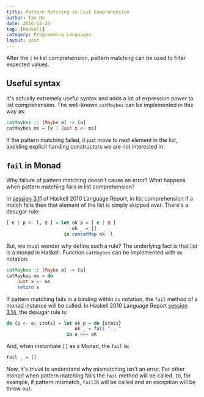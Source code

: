 ```yaml
---
title: Pattern Matching in List Comprehension
author: Tao He
date: 2016-12-26
tag: [Haskell]
category: Programming Languages
layout: post
---
```


After the `|` in list comprehension, pattern matching can be used to filter expected values.

<!--more-->

Useful syntax
-------------

It's actually extremely useful syntax and adds a lot of expression power to list comprehension.
The well-known `catMaybes` can be implemented in this way as:

~~~haskell
catMaybes :: [Maybe a] -> [a]
catMaybes ms = [x | Just x <- ms]
~~~

If the pattern matching failed, it just move to next element in the list, avoiding explicit
handing constructors we are not interested in.

`fail` in Monad
-------------

Why failure of pattern matching doesn't cause an error? What happens when pattern matching fails
in list comprehension?

In [session 3.11][1] of Haskell 2010 Language Report, in list comprehension if a match fails
then that element of the list is
simply skipped over. There's a desugar rule:

~~~haskell
[ e | p <- l, Q ] = let ok p = [ e | Q ]
                        ok _ = []
                     in concatMap ok  l
~~~

But, we must wonder why define such a rule? The underlying fact is that list is a monad in
Haskell. Function `catMaybes` can be implemented with `do` notation:

~~~haskell
catMaybes :: [Maybe a] -> [a]
catMaybes ms = do
    Just x <- ms
    return x
~~~

If pattern matching fails in a binding within `do` notation, the `fail` method of a monad
instance will be called. In Haskell 2010 Language Report [session 3.14][2], the desugar rule
is:

~~~haskell
do {p <- e; stmts} = let ok p = do {stmts}
                         ok _ = fail "..."
                      in e >>= ok
~~~

And, when instantiate `[]` as a Monad, the `fail` is:

~~~haskell
fail _ = []
~~~

Now, it's trivial to understand why mismatching isn't an error. For other monad when pattern
matching fails the `fail` method will be called. `IO`, for example, if pattern mismatch,
`failIO` will be called and an exception will be throw out.


[1]: https://www.haskell.org/onlinereport/haskell2010/haskellch3.html#x8-420003.11
[2]: https://www.haskell.org/onlinereport/haskell2010/haskellch3.html#x8-470003.14

